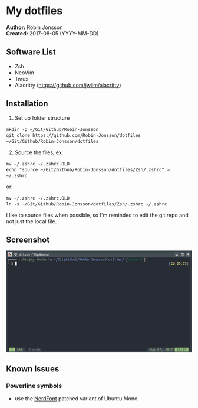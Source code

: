 # My dotfiles
<b>Author:</b> Robin Jonsson<br>
<b>Created:</b> 2017-08-05 (YYYY-MM-DD)

## Software List
- Zsh
- NeoVim
- Tmux
- Alacritty (https://github.com/jwilm/alacritty)

## Installation
1. Set up folder structure
```
mkdir -p ~/Git/Github/Robin-Jonsson
git clone https://github.com/Robin-Jonsson/dotfiles ~/Git/Github/Robin-Jonsson/dotfiles
```
2. Source the files, ex.
```
mv ~/.zshrc ~/.zshrc.OLD
echo "source ~/Git/Github/Robin-Jonsson/dotfiles/Zsh/.zshrc" > ~/.zshrc
```
or:
```
mv ~/.zshrc ~/.zshrc.OLD
ln -s ~/Git/Github/Robin-Jonsson/dotfiles/Zsh/.zshrc ~/.zshrc
```
I like to source files when possible, so I'm reminded to edit the git repo and not just the local file.

## Screenshot
![Screenshot of Zsh Prompt](https://raw.githubusercontent.com/Robin-Jonsson/dotfiles/master/Screenshot-basic_prompt.png)

## Known Issues
### Powerline symbols
- use the [NerdFont](https://github.com/ryanoasis/nerd-fonts) patched variant of Ubuntu Mono
